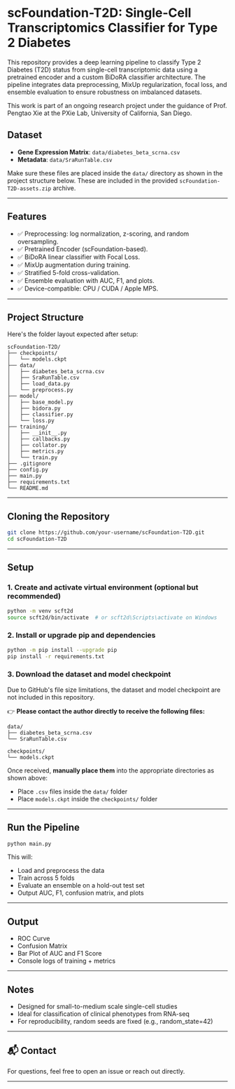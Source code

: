 # scFoundation-T2D: Single-Cell Transcriptomics Classifier for Type 2 Diabetes

This repository provides a deep learning pipeline to classify Type 2 Diabetes (T2D) status from single-cell transcriptomic data using a pretrained encoder and a custom BiDoRA classifier architecture. The pipeline integrates data preprocessing, MixUp regularization, focal loss, and ensemble evaluation to ensure robustness on imbalanced datasets.

This work is part of an ongoing research project under the guidance of Prof. Pengtao Xie at the PXie Lab, University of California, San Diego.

## Dataset

* **Gene Expression Matrix**: `data/diabetes_beta_scrna.csv`
* **Metadata**: `data/SraRunTable.csv`

Make sure these files are placed inside the `data/` directory as shown in the project structure below. These are included in the provided `scFoundation-T2D-assets.zip` archive.

---

## Features

* ✅ Preprocessing: log normalization, z-scoring, and random oversampling.
* ✅ Pretrained Encoder (scFoundation-based).
* ✅ BiDoRA linear classifier with Focal Loss.
* ✅ MixUp augmentation during training.
* ✅ Stratified 5-fold cross-validation.
* ✅ Ensemble evaluation with AUC, F1, and plots.
* ✅ Device-compatible: CPU / CUDA / Apple MPS.

---

## Project Structure

Here's the folder layout expected after setup:

```
scFoundation-T2D/
├── checkpoints/
│   └── models.ckpt
├── data/
│   ├── diabetes_beta_scrna.csv
│   ├── SraRunTable.csv
│   ├── load_data.py
│   └── preprocess.py
├── model/
│   ├── base_model.py
│   ├── bidora.py
│   ├── classifier.py
│   └── loss.py
├── training/
│   ├── __init__.py
│   ├── callbacks.py
│   ├── collator.py
│   ├── metrics.py
│   └── train.py
├── .gitignore
├── config.py
├── main.py
├── requirements.txt
└── README.md
```

---

## Cloning the Repository

```bash
git clone https://github.com/your-username/scFoundation-T2D.git
cd scFoundation-T2D
```

---

## Setup

### 1. Create and activate virtual environment (optional but recommended)

```bash
python -m venv scft2d
source scft2d/bin/activate  # or scft2d\Scripts\activate on Windows
```

### 2. Install or upgrade pip and dependencies

```bash
python -m pip install --upgrade pip
pip install -r requirements.txt
```

### 3. Download the dataset and model checkpoint

Due to GitHub's file size limitations, the dataset and model checkpoint are not included in this repository.

👉 **Please contact the author directly to receive the following files:**

```
data/
├── diabetes_beta_scrna.csv
└── SraRunTable.csv

checkpoints/
└── models.ckpt
```

Once received, **manually place them** into the appropriate directories as shown above:

* Place `.csv` files inside the `data/` folder
* Place `models.ckpt` inside the `checkpoints/` folder

---

## Run the Pipeline

```bash
python main.py
```

This will:

* Load and preprocess the data
* Train across 5 folds
* Evaluate an ensemble on a hold-out test set
* Output AUC, F1, confusion matrix, and plots

---

## Output

* ROC Curve
* Confusion Matrix
* Bar Plot of AUC and F1 Score
* Console logs of training + metrics

---

## Notes

* Designed for small-to-medium scale single-cell studies
* Ideal for classification of clinical phenotypes from RNA-seq
* For reproducibility, random seeds are fixed (e.g., random\_state=42)

---

## 📬 Contact

For questions, feel free to open an issue or reach out directly.

---
